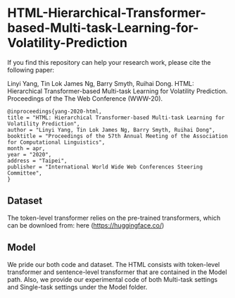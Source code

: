 # HTML-Hierarchical-Transformer-based-Multi-task-Learning-for-Volatility-Prediction

If you find this repository can help your research work, please cite the following paper:


Linyi Yang, Tin Lok James Ng, Barry Smyth, Ruihai Dong. HTML: Hierarchical Transformer-based Multi-task Learning for Volatility Prediction. Proceedings of the The Web Conference (WWW-20).

    @inproceedings{yang-2020-html,
    title = "HTML: Hierarchical Transformer-based Multi-task Learning for Volatility Prediction",
    author = "Linyi Yang, Tin Lok James Ng, Barry Smyth, Ruihai Dong",
    booktitle = "Proceedings of the 57th Annual Meeting of the Association for Computational Linguistics",
    month = apr,
    year = "2020",
    address = "Taipei",
    publisher = "International World Wide Web Conferences Steering Committee",
    }
    
## Dataset    
The token-level transformer relies on the pre-trained transformers, which can be downloed from: here (<https://huggingface.co/>)

## Model
We pride our both code and dataset. The HTML consists with token-level transformer and sentence-level transformer that are contained in the Model path. Also, we provide our experimental code of both Multi-task settings and Single-task settings under the Model folder.
